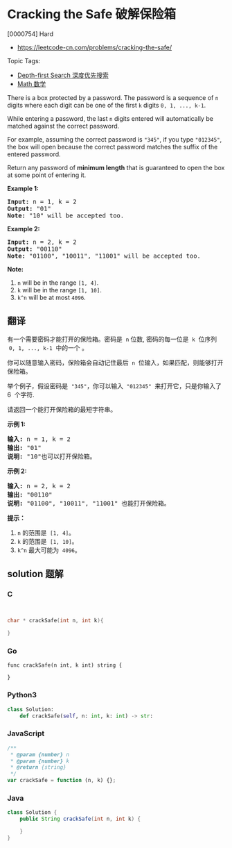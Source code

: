 # Cracking the Safe 破解保险箱

[0000754] Hard

- https://leetcode-cn.com/problems/cracking-the-safe/

Topic Tags:

- [Depth-first Search 深度优先搜索](https://leetcode-cn.com/tag/depth-first-search/)
- [Math 数学](https://leetcode-cn.com/tag/math/)

There is a box protected by a password. The password is a sequence of `n` digits where each digit can be one of the first `k` digits `0, 1, ..., k-1`.

While entering a password, the last `n` digits entered will automatically be matched against the correct password.

For example, assuming the correct password is `"345"`, if you type `"012345"`, the box will open because the correct password matches the suffix of the entered password.

Return any password of **minimum length** that is guaranteed to open the box at some point of entering it.

**Example 1:**

<pre><b>Input:</b> n = 1, k = 2
<b>Output:</b> "01"
<b>Note:</b> "10" will be accepted too.
</pre>

**Example 2:**

<pre><b>Input:</b> n = 2, k = 2
<b>Output:</b> "00110"
<b>Note:</b> "01100", "10011", "11001" will be accepted too.
</pre>

**Note:**

1.  `n` will be in the range `[1, 4]`.
2.  `k` will be in the range `[1, 10]`.
3.  `k^n` will be at most `4096`.

## 翻译

有一个需要密码才能打开的保险箱。密码是  `n` 位数, 密码的每一位是  `k`  位序列  `0, 1, ..., k-1`  中的一个 。

你可以随意输入密码，保险箱会自动记住最后  `n`  位输入，如果匹配，则能够打开保险箱。

举个例子，假设密码是  `"345"`，你可以输入  `"012345"`  来打开它，只是你输入了 6  个字符.

请返回一个能打开保险箱的最短字符串。

**示例 1:**

<pre><strong>输入:</strong> n = 1, k = 2
<strong>输出:</strong> "01"
<strong>说明:</strong> "10"也可以打开保险箱。
</pre>

**示例 2:**

<pre><strong>输入:</strong> n = 2, k = 2
<strong>输出:</strong> "00110"
<strong>说明: </strong>"01100", "10011", "11001" 也能打开保险箱。
</pre>

**提示：**

1.  `n` 的范围是  `[1, 4]`。
2.  `k` 的范围是  `[1, 10]`。
3.  `k^n` 最大可能为  `4096`。

## solution 题解

### C

```c


char * crackSafe(int n, int k){

}


```

### Go

```golang
func crackSafe(n int, k int) string {

}
```

### Python3

```python
class Solution:
    def crackSafe(self, n: int, k: int) -> str:

```

### JavaScript

```javascript
/**
 * @param {number} n
 * @param {number} k
 * @return {string}
 */
var crackSafe = function (n, k) {};
```

### Java

```java
class Solution {
    public String crackSafe(int n, int k) {

    }
}
```
